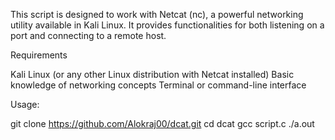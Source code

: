 This script is designed to work with Netcat (nc), a powerful networking utility available in Kali Linux. It provides functionalities for both listening on a port and connecting to a remote host.

Requirements

Kali Linux (or any other Linux distribution with Netcat installed)
Basic knowledge of networking concepts
Terminal or command-line interface

Usage:

git clone https://github.com/Alokraj00/dcat.git
cd dcat
gcc script.c
./a.out
